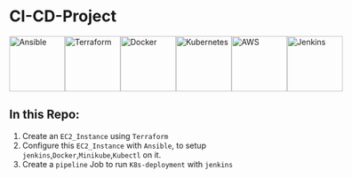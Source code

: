 # CI-CD-Project

<div style="display: flex; justify-content: space-between; align-items: center;">
  <img src="https://www.vectorlogo.zone/logos/ansible/ansible-ar21.svg"; alt="Ansible" width="100" height="100">
  <img src="https://www.vectorlogo.zone/logos/terraformio/terraformio-ar21.svg"; alt="Terraform" width="100" height="100">
  <img src="https://www.vectorlogo.zone/logos/docker/docker-official.svg"; alt="Docker" width="100" height="100">
  <img src="https://www.vectorlogo.zone/logos/kubernetes/kubernetes-ar21.svg"; alt="Kubernetes" width="100" height="100">
  <img src="https://www.vectorlogo.zone/logos/amazon_aws/amazon_aws-ar21.svg"; alt="AWS" width="100" height="100">
  <img src="https://www.vectorlogo.zone/logos/jenkins/jenkins-ar21.svg"; alt="Jenkins" width="100" height="100">
</div>

## In this Repo:
1. Create an `EC2_Instance` using `Terraform`
2. Configure this `EC2_Instance` with `Ansible`, to setup `jenkins`,`Docker`,`Minikube`,`Kubectl` on it.
3. Create a `pipeline` Job to run `K8s-deployment` with `jenkins`
